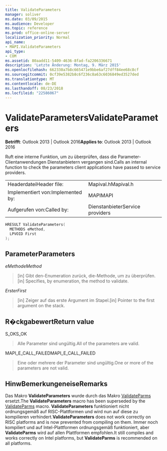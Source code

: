 ```yaml
---
title: ValidateParameters
manager: soliver
ms.date: 03/09/2015
ms.audience: Developer
ms.topic: reference
ms.prod: office-online-server
localization_priority: Normal
api_name:
- MAPI.ValidateParameters
api_type:
- COM
ms.assetid: 80aadd11-5409-4636-8fad-fa2206336671
description: 'Letzte Änderung: Montag, 9. März 2015'
ms.openlocfilehash: 662330a7b8c665471e9bbe6af27dff84ee68c8cf
ms.sourcegitcommit: 0cf39e5382b8c6f236c8a63c6036849ed3527ded
ms.translationtype: MT
ms.contentlocale: de-DE
ms.lasthandoff: 08/23/2018
ms.locfileid: "22586067"
---
```

# <a name="validateparameters"></a><span data-ttu-id="dbed4-103">ValidateParameters</span><span class="sxs-lookup"><span data-stu-id="dbed4-103">ValidateParameters</span></span>

  
  
<span data-ttu-id="dbed4-104">**Betrifft**: Outlook 2013 | Outlook 2016</span><span class="sxs-lookup"><span data-stu-id="dbed4-104">**Applies to**: Outlook 2013 | Outlook 2016</span></span> 
  
<span data-ttu-id="dbed4-105">Ruft eine interne Funktion, um zu überprüfen, dass die Parameter-Clientanwendungen Dienstanbietern vergangen sind.</span><span class="sxs-lookup"><span data-stu-id="dbed4-105">Calls an internal function to check the parameters client applications have passed to service providers.</span></span> 
  
|||
|:-----|:-----|
|<span data-ttu-id="dbed4-106">Headerdatei</span><span class="sxs-lookup"><span data-stu-id="dbed4-106">Header file:</span></span>  <br/> |<span data-ttu-id="dbed4-107">Mapival.h</span><span class="sxs-lookup"><span data-stu-id="dbed4-107">Mapival.h</span></span>  <br/> |
|<span data-ttu-id="dbed4-108">Implementiert von:</span><span class="sxs-lookup"><span data-stu-id="dbed4-108">Implemented by:</span></span>  <br/> |<span data-ttu-id="dbed4-109">MAPI</span><span class="sxs-lookup"><span data-stu-id="dbed4-109">MAPI</span></span>  <br/> |
|<span data-ttu-id="dbed4-110">Aufgerufen von:</span><span class="sxs-lookup"><span data-stu-id="dbed4-110">Called by:</span></span>  <br/> |<span data-ttu-id="dbed4-111">Dienstanbieter</span><span class="sxs-lookup"><span data-stu-id="dbed4-111">Service providers</span></span>  <br/> |
   
```cpp
HRESULT ValidateParameters(
  METHODS eMethod,
  LPVOID First
);
```

## <a name="parameters"></a><span data-ttu-id="dbed4-112">Parameter</span><span class="sxs-lookup"><span data-stu-id="dbed4-112">Parameters</span></span>

 <span data-ttu-id="dbed4-113">_eMethod_</span><span class="sxs-lookup"><span data-stu-id="dbed4-113">_eMethod_</span></span>
  
> <span data-ttu-id="dbed4-114">[in] Gibt den-Enumeration zurück, die-Methode, um zu überprüfen.</span><span class="sxs-lookup"><span data-stu-id="dbed4-114">[in] Specifies, by enumeration, the method to validate.</span></span> 
    
 <span data-ttu-id="dbed4-115">_Erster_</span><span class="sxs-lookup"><span data-stu-id="dbed4-115">_First_</span></span>
  
> <span data-ttu-id="dbed4-116">[in] Zeiger auf das erste Argument im Stapel.</span><span class="sxs-lookup"><span data-stu-id="dbed4-116">[in] Pointer to the first argument on the stack.</span></span>
    
## <a name="return-value"></a><span data-ttu-id="dbed4-117">R�ckgabewert</span><span class="sxs-lookup"><span data-stu-id="dbed4-117">Return value</span></span>

<span data-ttu-id="dbed4-118">S_OK</span><span class="sxs-lookup"><span data-stu-id="dbed4-118">S_OK</span></span> 
  
> <span data-ttu-id="dbed4-119">Alle Parameter sind ungültig.</span><span class="sxs-lookup"><span data-stu-id="dbed4-119">All of the parameters are valid.</span></span> 
    
<span data-ttu-id="dbed4-120">MAPI_E_CALL_FAILED</span><span class="sxs-lookup"><span data-stu-id="dbed4-120">MAPI_E_CALL_FAILED</span></span> 
  
> <span data-ttu-id="dbed4-121">Eine oder mehrere der Parameter sind ungültig.</span><span class="sxs-lookup"><span data-stu-id="dbed4-121">One or more of the parameters are not valid.</span></span>
    
## <a name="remarks"></a><span data-ttu-id="dbed4-122">HinwBemerkungeneise</span><span class="sxs-lookup"><span data-stu-id="dbed4-122">Remarks</span></span>

<span data-ttu-id="dbed4-123">Das Makro **ValidateParameters** wurde durch das Makro [ValidateParms](validateparms.md) ersetzt.</span><span class="sxs-lookup"><span data-stu-id="dbed4-123">The **ValidateParameters** macro has been superseded by the [ValidateParms](validateparms.md) macro.</span></span> <span data-ttu-id="dbed4-124">**ValidateParameters** funktioniert nicht ordnungsgemäß auf RISC-Plattformen und wird nun auf diese zu kompilieren verhindert.</span><span class="sxs-lookup"><span data-stu-id="dbed4-124">**ValidateParameters** does not work correctly on RISC platforms and is now prevented from compiling on them.</span></span> <span data-ttu-id="dbed4-125">Immer noch kompiliert und auf Intel-Plattformen ordnungsgemäß funktioniert, aber **ValidateParms** wird auf allen Plattformen empfohlen.</span><span class="sxs-lookup"><span data-stu-id="dbed4-125">It still compiles and works correctly on Intel platforms, but **ValidateParms** is recommended on all platforms.</span></span> 
  

